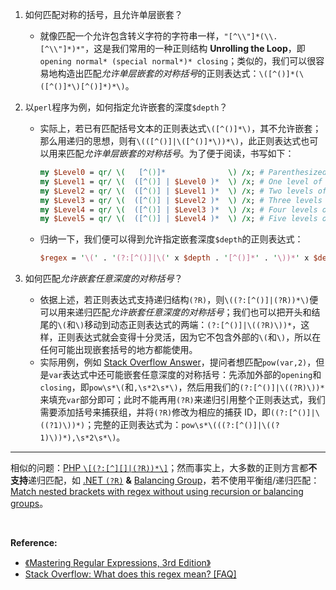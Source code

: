 
1. 如何匹配对称的括号，且允许单层嵌套？

   - 就像匹配一个允许包含转义字符的字符串一样，`"[^\\"]*(\\.[^\\"]*)*"`，这是我们常用的一种正则结构 **Unrolling the Loop**，即`opening normal* (special normal*)* closing`；类似的，我们可以很容易地构造出匹配*允许单层嵌套的对称括号*的正则表达式：`\([^()]*(\([^()]*\)[^()]*)*\)`。

2. 以`perl`程序为例，如何指定允许嵌套的深度`$depth`？

   - 实际上，若已有匹配括号文本的正则表达式`\([^()]*\)`，其不允许嵌套；那么用递归的思想，则有`\(([^()]|\([^()]*\))*\)`，此正则表达式也可以用来匹配*允许单层嵌套的对称括号*。为了便于阅读，书写如下：

     ```perl
     my $Level0 = qr/ \(   [^()]*              \) /x; # Parenthesized text
     my $Level1 = qr/ \(  ([^()] | $Level0 )*  \) /x; # One level of nesting
     my $Level2 = qr/ \(  ([^()] | $Level1 )*  \) /x; # Two levels of nesting
     my $Level3 = qr/ \(  ([^()] | $Level2 )*  \) /x; # Three levels of nesting
     my $Level4 = qr/ \(  ([^()] | $Level3 )*  \) /x; # Four levels of nesting
     my $Level5 = qr/ \(  ([^()] | $Level4 )*  \) /x; # Five levels of nesting
     ```

   - 归纳一下，我们便可以得到允许指定嵌套深度`$depth`的正则表达式：

     ```perl
     $regex = '\(' . '(?:[^()]|\(' x $depth . '[^()]*' . '\))*' x $depth . '\)';
     ```

3. 如何匹配*允许嵌套任意深度的对称括号*？

   - 依据上述，若正则表达式支持递归结构`(?R)`，则`\((?:[^()]|(?R))*\)`便可以用来递归匹配*允许嵌套任意深度的对称括号*；我们也可以把开头和结尾的`\(`和`\)`移动到动态正则表达式的两端：`(?:[^()]|\((?R)\))*`，这样，正则表达式就会变得十分灵活，因为它不包含外部的`\(`和`\)`，所以在任何可能出现嵌套括号的地方都能使用。
   - 实际用例，例如 [Stack Overflow Answer](https://stackoverflow.com/a/64187589/14395049)，提问者想匹配`pow(var,2)`，但是`var`表达式中还可能嵌套任意深度的对称括号：先添加外部的`opening`和`closing`，即`pow\s*\(`和`,\s*2\s*\)`，然后用我们的`(?:[^()]|\((?R)\))*`来填充`var`部分即可；此时不能再用`(?R)`来递归引用整个正则表达式，我们需要添加括号来捕获组，并将`(?R)`修改为相应的捕获 ID，即`((?:[^()]|\((?1)\))*)`；完整的正则表达式为：`pow\s*\(((?:[^()]|\((?1)\))*),\s*2\s*\)`。

--------

相似的问题：[PHP `\[(?:[^][]|(?R))*\]`](https://stackoverflow.com/q/17845014/14395049)；然而事实上，大多数的正则方言都**不支持**递归匹配，如 [.NET `(?R)`](https://stackoverflow.com/q/25239065/14395049) **&** [Balancing Group](https://learn.microsoft.com/en-us/dotnet/standard/base-types/grouping-constructs-in-regular-expressions#balancing-group-definitions)，若不使用平衡组/递归匹配：[Match nested brackets with regex without using recursion or balancing groups](https://stackoverflow.com/a/47162099/14395049)。

<br />

**Reference:**

- [《Mastering Regular Expressions, 3rd Edition》](https://www.oreilly.com/library/view/mastering-regular-expressions/0596528124/)
- [Stack Overflow: What does this regex mean? [FAQ]](https://stackoverflow.com/a/22944075/14395049)

<!-- null -->
